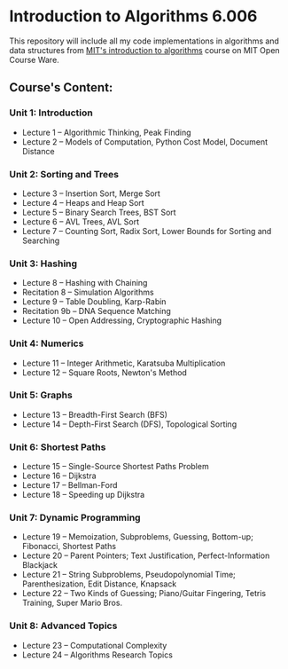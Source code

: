 # Introduction to Algorithms 6.006
This repository will include all my code implementations in algorithms and data structures from [MIT's introduction to algorithms](https://courses.csail.mit.edu/6.006/fall11/notes.shtml) course on MIT Open Course Ware.

## Course's Content:

### Unit 1: Introduction
- Lecture 1 – Algorithmic Thinking, Peak Finding
- Lecture 2 – Models of Computation, Python Cost Model, Document Distance
### Unit 2: Sorting and Trees
- Lecture 3 – Insertion Sort, Merge Sort
- Lecture 4 – Heaps and Heap Sort
- Lecture 5 – Binary Search Trees, BST Sort
- Lecture 6 – AVL Trees, AVL Sort
- Lecture 7 – Counting Sort, Radix Sort, Lower Bounds for Sorting and Searching
### Unit 3: Hashing
- Lecture 8 – Hashing with Chaining
- Recitation 8 – Simulation Algorithms
- Lecture 9 – Table Doubling, Karp-Rabin
- Recitation 9b – DNA Sequence Matching
- Lecture 10 – Open Addressing, Cryptographic Hashing
### Unit 4: Numerics
- Lecture 11 – Integer Arithmetic, Karatsuba Multiplication
- Lecture 12 – Square Roots, Newton's Method
### Unit 5: Graphs
- Lecture 13 – Breadth-First Search (BFS)
- Lecture 14 – Depth-First Search (DFS), Topological Sorting
### Unit 6: Shortest Paths
- Lecture 15 – Single-Source Shortest Paths Problem
- Lecture 16 – Dijkstra
- Lecture 17 – Bellman-Ford 
- Lecture 18 – Speeding up Dijkstra
### Unit 7: Dynamic Programming
- Lecture 19 – Memoization, Subproblems, Guessing, Bottom-up; Fibonacci, Shortest Paths
- Lecture 20 – Parent Pointers; Text Justification, Perfect-Information Blackjack
- Lecture 21 – String Subproblems, Pseudopolynomial Time; Parenthesization, Edit Distance, Knapsack
- Lecture 22 – Two Kinds of Guessing; Piano/Guitar Fingering, Tetris Training, Super Mario Bros.
### Unit 8: Advanced Topics
- Lecture 23 – Computational Complexity
- Lecture 24 – Algorithms Research Topics